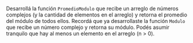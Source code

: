 Desarrollá la función `PromedioModulo` que recibe un arreglo de números complejos (y la cantidad de elementos en el arreglo) y retorna el promedio del módulo de todos ellos.
Recordá que ya desarrollaste la función `Modulo` que recibe un número complejo y retorna su módulo.
Podés asumir tranquilo que hay al menos un elemento en el arreglo (n > 0).